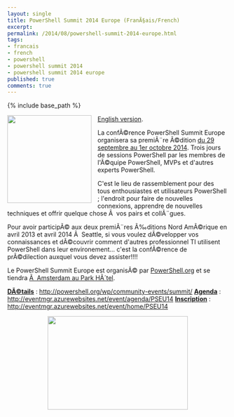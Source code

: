 ```yaml
---
layout: single
title: PowerShell Summit 2014 Europe (FranÃ§ais/French)
excerpt: 
permalink: /2014/08/powershell-summit-2014-europe.html
tags: 
- francais
- french
- powershell
- powershell summit 2014
- powershell summit 2014 europe
published: true
comments: true
---
```

{% include base_path %} 
 
 <a href="http://4.bp.blogspot.com/-yknk9yVtAFw/U-ZOjihDhlI/AAAAAAABnA4/jmloYWv3EbE/s1600/2014-03-11+6-43-32+PM.jpg" imageanchor="1" style="clear: left; float: left; margin-bottom: 1em; margin-right: 1em;"><img border="0" src="http://4.bp.blogspot.com/-yknk9yVtAFw/U-ZOjihDhlI/AAAAAAABnA4/jmloYWv3EbE/s1600/2014-03-11+6-43-32+PM.jpg" height="200" width="192" /></a>
<a href="{{ base_path }}/2014/08/powershell-summit-2014-europe-english.html" target="_blank">English version</a>.

La confÃ©rence PowerShell Summit Europe organisera sa premiÃ¨re Ã©dition <u>du 29 septembre au 1er octobre 2014</u>.
Trois jours de sessions PowerShell par les membres de l'Ã©quipe PowerShell, MVPs et d'autres experts PowerShell.

C'est le lieu de rassemblement pour des tous enthousiastes et utilisateurs PowerShell ; l'endroit pour faire de nouvelles connexions, apprendre de nouvelles techniques et offrir quelque chose Ã  vos pairs et collÃ¨gues.

Pour avoir participÃ© aux deux premiÃ¨res Ã‰ditions Nord AmÃ©rique en avril 2013 et avril 2014 Ã  Seattle, si vous voulez dÃ©velopper vos connaissances et dÃ©couvrir comment d'autres professionnel TI utilisent PowerShell dans leur environement... c'est la confÃ©rence de prÃ©dilection auxquel vous devez assister!!!!



Le PowerShell Summit Europe est organisÃ© par <a href="http://powershell.org/">PowerShell.org</a> et se tiendra <u>Ã  Amsterdam au Park HÃ´tel</u>.

<b style="text-decoration: underline;">DÃ©tails</b> : <a href="http://powershell.org/wp/community-events/summit/">http://powershell.org/wp/community-events/summit/</a>
<b style="text-decoration: underline;">Agenda</b> : <a href="http://eventmgr.azurewebsites.net/event/agenda/PSEU14">http://eventmgr.azurewebsites.net/event/agenda/PSEU14</a>
<b><u>Inscription</u></b> : <a href="http://eventmgr.azurewebsites.net/event/home/PSEU14">http://eventmgr.azurewebsites.net/event/home/PSEU14</a>
<div>
</div><div class="separator" style="clear: both; text-align: center;"><a href="{{ base_path }}/images/2014/20140812_PowerShell_Summit_2014_Europe_(Fran%c3%83%c2%a7aisFrench)/KeizersgrachtReguliersgrachtAmsterdam__1887950468__-1600x1066.jpg" imageanchor="1" style="margin-left: 1em; margin-right: 1em;"><img border="0" src="{{ base_path }}/images/2014/20140812_PowerShell_Summit_2014_Europe_(Fran%c3%83%c2%a7aisFrench)/KeizersgrachtReguliersgrachtAmsterdam__1887950468__-1600x1066.jpg" height="213" width="320" /></a></div>



